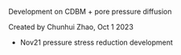 Development on CDBM + pore pressure diffusion

Created by Chunhui Zhao, Oct 1 2023

- Nov21 pressure stress reduction development